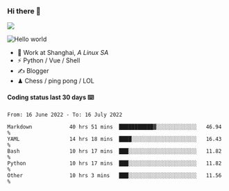 ### Hi there 👋
![](https://komarev.com/ghpvc/?username=Xuhandsome)


<img src="https://github-readme-stats.vercel.app/api?username=XuHandsome&show_icons=true&theme=merko" alt="Hello world">

<br/>

- 🍻  Work at Shanghai, _A Linux SA_
- ⚡  Python / Vue / Shell
- ✍️  Blogger
- ♟  Chess / ping pong / LOL

#### Coding status last 30 days ⌨️

<!--START_SECTION:waka-->

```text
From: 16 June 2022 - To: 16 July 2022

Markdown            40 hrs 51 mins  ███████████▓░░░░░░░░░░░░░   46.94 %
YAML                14 hrs 18 mins  ████░░░░░░░░░░░░░░░░░░░░░   16.43 %
Bash                10 hrs 17 mins  ███░░░░░░░░░░░░░░░░░░░░░░   11.82 %
Python              10 hrs 17 mins  ███░░░░░░░░░░░░░░░░░░░░░░   11.82 %
Other               10 hrs 3 mins   ███░░░░░░░░░░░░░░░░░░░░░░   11.56 %
```

<!--END_SECTION:waka-->
